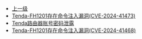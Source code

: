 * [上一级](docs/wy876_poc/)
* [Tenda-FH1201存在命令注入漏洞(CVE-2024-41473)](docs/wy876_poc/Tenda/Tenda-FH1201%E5%AD%98%E5%9C%A8%E5%91%BD%E4%BB%A4%E6%B3%A8%E5%85%A5%E6%BC%8F%E6%B4%9E%28CVE-2024-41473%29.md)
* [Tenda路由器账号密码泄露](docs/wy876_poc/Tenda/Tenda%E8%B7%AF%E7%94%B1%E5%99%A8%E8%B4%A6%E5%8F%B7%E5%AF%86%E7%A0%81%E6%B3%84%E9%9C%B2.md)
* [Tenda-FH1201存在命令注入漏洞(CVE-2024-41468)](docs/wy876_poc/Tenda/Tenda-FH1201%E5%AD%98%E5%9C%A8%E5%91%BD%E4%BB%A4%E6%B3%A8%E5%85%A5%E6%BC%8F%E6%B4%9E%28CVE-2024-41468%29.md)
